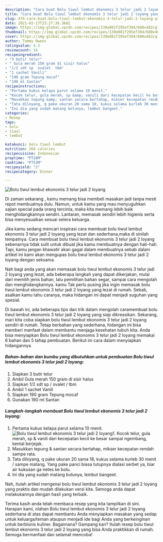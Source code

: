 ```yaml
---
description: "Cara buat Bolu tiwul lembut ekonomis 3 telur jadi 2 loyang yang nikmat dan Mudah Dibuat"
title: "Cara buat Bolu tiwul lembut ekonomis 3 telur jadi 2 loyang yang nikmat dan Mudah Dibuat"
slug: 474-cara-buat-bolu-tiwul-lembut-ekonomis-3-telur-jadi-2-loyang-yang-nikmat-dan-mudah-dibuat
date: 2021-02-17T23:27:39.368Z
image: https://img-global.cpcdn.com/recipes/139e081f295ef394/680x482cq70/bolu-tiwul-lembut-ekonomis-3-telur-jadi-2-loyang-foto-resep-utama.jpg
thumbnail: https://img-global.cpcdn.com/recipes/139e081f295ef394/680x482cq70/bolu-tiwul-lembut-ekonomis-3-telur-jadi-2-loyang-foto-resep-utama.jpg
cover: https://img-global.cpcdn.com/recipes/139e081f295ef394/680x482cq70/bolu-tiwul-lembut-ekonomis-3-telur-jadi-2-loyang-foto-resep-utama.jpg
author: Tommy Owens
ratingvalue: 4.3
reviewcount: 14
recipeingredient:
- "3 butir telur"
- " Gula merah 150 gram di sisir halus"
- "1/2 sdt sp  ovalet  tbm"
- "1 sachet Vanili"
- "190 gram Tepung mocaf"
- "190 ml Santan"
recipeinstructions:
- "Pertama kukus kelapa parut selama 10 menit."
- "Kocok telur, gula merah, sp &amp; vanili dari kecepatan kecil ke besar sampai ngembang, kental berjejak."
- "Masukkan tepung &amp; santan secara bertahap, mikser kecepatan rendah sampe rata."
- "Tata diloyang, q pake ukuran 20 sama 18, kukus selama kurleb 30 menit / sampe matang. Yang pake panci biasa tutupnya dialasi serbet ya, biar air kukusan ga netes ke bolu."
- "Ini dia yang sudah matang bolunya, lembut bangeet."
categories:
- Resep
tags:
- bolu
- tiwul
- lembut

katakunci: bolu tiwul lembut 
nutrition: 264 calories
recipecuisine: Indonesian
preptime: "PT28M"
cooktime: "PT53M"
recipeyield: "2"
recipecategory: Dinner

---
```



![Bolu tiwul lembut ekonomis 3 telur jadi 2 loyang](https://img-global.cpcdn.com/recipes/139e081f295ef394/680x482cq70/bolu-tiwul-lembut-ekonomis-3-telur-jadi-2-loyang-foto-resep-utama.jpg)

Di zaman  sekarang , kamu memang bisa membeli masakan jadi tanpa mesti repot membuatnya dulu. Namun, untuk kamu yang mau menyuguhkan sajian special pada orang tercinta, maka kita memang lebih baik menghidangkannya sendiri. Lantaran, memasak sendiri lebih higienis serta bisa menyesuaikan sesuai selera keluarga.

Jika kamu sedang mencari inspirasi cara membuat bolu tiwul lembut ekonomis 3 telur jadi 2 loyang yang lezat dan sederhana,maka di sinilah tempatnya. Cara membuat bolu tiwul lembut ekonomis 3 telur jadi 2 loyang  sebenarnya tidak sulit untuk dibuat jika kamu membuatnya dengan hati-hati. Tapi, kamu jangan khawatir akan gagal dalam membuatnya 
sebab dalam artikel ini kami akan mengupas bolu tiwul lembut ekonomis 3 telur jadi 2 loyang dengan seksama.  



Nah bagi anda yang akan memasak bolu tiwul lembut ekonomis 3 telur jadi 2 loyang yang lezat, ada beberapa langkah yang dapat dikerjakan, mulai dari memilih jenis bahan, lalu pemilihan bahan segar, sampai cara mengolah dan menghidangkannya. kamu Tak perlu pusing jika ingin memasak bolu tiwul lembut ekonomis 3 telur jadi 2 loyang yang lezat di rumah. Sebab, asalkan kamu  tahu caranya, maka hidangan ini dapat menjadi suguhan yang spesial.

Di bawah ini, ada beberapa tips dan trik dalam mengolah caramembuat bolu tiwul lembut ekonomis 3 telur jadi 2 loyang yang siap dikreasikan. Sekarang, mari kita coba siapkan bolu tiwul lembut ekonomis 3 telur jadi 2 loyang sendiri di rumah. Tetap berbahan yang sederhana, hidangan ini bisa memberi manfaat dalam membantu menjaga kesehatan tubuh kita. Anda bisa menyiapkan Bolu tiwul lembut ekonomis 3 telur jadi 2 loyang memakai 6 bahan dan 5 tahap pembuatan. Berikut ini cara dalam menyiapkan hidangannya.

<!--inarticleads1-->

##### Bahan-bahan dan bumbu yang dibutuhkan untuk pembuatan Bolu tiwul lembut ekonomis 3 telur jadi 2 loyang:

1. Siapkan 3 butir telur
1. Ambil  Gula merah 150 gram di sisir halus
1. Siapkan 1/2 sdt sp / ovalet / tbm
1. Ambil 1 sachet Vanili
1. Siapkan 190 gram Tepung mocaf
1. Gunakan 190 ml Santan




<!--inarticleads2-->

##### Langkah-langkah membuat Bolu tiwul lembut ekonomis 3 telur jadi 2 loyang:

1. Pertama kukus kelapa parut selama 10 menit.
<img src="https://img-global.cpcdn.com/steps/ad2b49212a8703c8/160x128cq70/bolu-tiwul-lembut-ekonomis-3-telur-jadi-2-loyang-langkah-memasak-1-foto.jpg" alt="Bolu tiwul lembut ekonomis 3 telur jadi 2 loyang">1. Kocok telur, gula merah, sp &amp; vanili dari kecepatan kecil ke besar sampai ngembang, kental berjejak.
1. Masukkan tepung &amp; santan secara bertahap, mikser kecepatan rendah sampe rata.
1. Tata diloyang, q pake ukuran 20 sama 18, kukus selama kurleb 30 menit / sampe matang. Yang pake panci biasa tutupnya dialasi serbet ya, biar air kukusan ga netes ke bolu.
1. Ini dia yang sudah matang bolunya, lembut bangeet.




Nah, itulah artikel mengenai  bolu tiwul lembut ekonomis 3 telur jadi 2 loyang  yang praktis dan mudah dilakukan versi kita. Semoga anda dapat melakukannya dengan hasil yang terbaik. 

Terima kasih anda telah membaca resep yang kita tampilkan di sini. Harapan kami, olahan  Bolu tiwul lembut ekonomis 3 telur jadi 2 loyang sederhana di atas dapat membantu Anda menyiapkan masakan yang sedap untuk keluarga/teman ataupun menjadi ide bagi Anda yang berkeinginan untuk berbisnis kuliner. Bagaimana? Gampang kan? Itulah resep bolu tiwul lembut ekonomis 3 telur jadi 2 loyang yang bisa Anda praktikkan di rumah. Semoga bermanfaat dan selamat mencoba!

